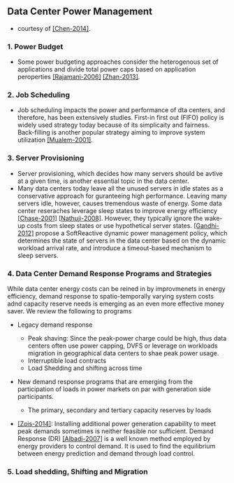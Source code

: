 ## Data Center Power Management

- courtesy of [[Chen-2014]](papers/Chen14-IGCC-participate-in-grid.md).

### 1. Power Budget
- Some power budgeting approaches consider the heterogenous set of applications and divide total power caps based on application peroperties [[Rajamani-2006]](http://ieeexplore.ieee.org/xpls/abs_all.jsp?arnumber=4086132&tag=1) [[Zhan-2013]](http://dl.acm.org/citation.cfm?id=2488951).

### 2. Job Scheduling
- Job scheduling impacts the power and performance of dta centers, and therefore, has been extensively studies. First-in first out (FIFO) policy is widely used strategy today because of its simplicaity and fairness. Back-filling is another popular strategy aiming to improve system utilization [[Mualem-2001]](http://dl.acm.org/citation.cfm?id=380315).

### 3. Server Provisioning
- Server provisioning, which decides how many servers should be avtive at a given time, is another essential topic in the data center. 
- Many data centers today leave all the unused servers in idle states as a conservative approach for guranteeing high performance. Leaving many servers idle, however, causes tremendous waste of energy. Some data center reseraches leverage sleep states to improve energy efficiency [[Chase-2001]](http://dl.acm.org/citation.cfm?id=502045) [[Nathuji-2008]](http://link.springer.com/article/10.1007%2Fs10586-008-0054-y#page-1). However, they typically ignore the wake-up costs from sleep states or use hypothetical server states. [[Gandhi-2012]](http://dl.acm.org/citation.cfm?id=2410779) propose a SoftReactive dynamic power management policy, which determines the state of servers in the data center based on the dynamic workload arrival rate, and introduce a timeout-based mechanism to sleep servers.


### 4. Data Center Demand Response Programs and Strategies
While data center energy costs can be reined in by improvmenets in energy efficiency, demand response to spatio-temporally varying system costs adnd capacity reserve needs is emerging as an even more effective money saver.  We review the following to programs
- Legacy demand response
  - Peak shaving: Since the peak-power charge could be high, thus data centers often use power capping, DVFS or leverage on workloads migration in geographical data centers to shae peak power usage. 
  - Interruptible load contracts
  - Load Shedding and shifting across time
- New demand response programs that are emerging from the participation of loads in power markets on par with generation side participants. 
  - The primary, secondary and tertiary capacity reserves by loads

- [[Zois-2014]](../../papers/ZoisFCSP14-customer-selection-smart-grid.md): Installing additional power generation capability to meet peak demands sometimes is neither feasible nor sufficient. Demand Response (DR) [[Albadi-2007]](http://ieeexplore.ieee.org/xpls/abs_all.jsp?arnumber=4275494) is a well known method employed by energy providers to control demand. It is used to find the equilibrium between energy prediction and demand through load control.



### 5. Load shedding, Shifting and Migration
